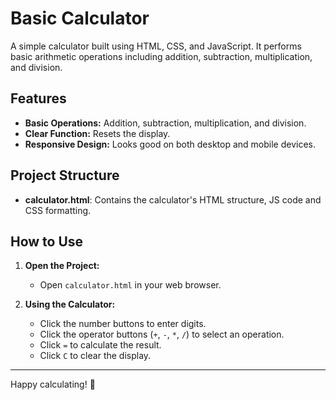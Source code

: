 # Basic Calculator

A simple calculator built using HTML, CSS, and JavaScript. It performs basic arithmetic operations including addition, subtraction, multiplication, and division.

## Features

- **Basic Operations:** Addition, subtraction, multiplication, and division.
- **Clear Function:** Resets the display.
- **Responsive Design:** Looks good on both desktop and mobile devices.

## Project Structure

- **calculator.html**: Contains the calculator's HTML structure, JS code and CSS formatting.

## How to Use

1. **Open the Project:**
   - Open `calculator.html` in your web browser.

2. **Using the Calculator:**
   - Click the number buttons to enter digits.
   - Click the operator buttons (`+`, `-`, `*`, `/`) to select an operation.
   - Click `=` to calculate the result.
   - Click `C` to clear the display.

---

Happy calculating! 🚀
